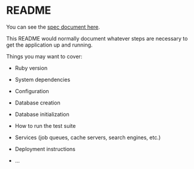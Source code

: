 # README

You can see the [spec document here](https://docs.google.com/document/d/1Z_FjmNq5DSNcTFV_DuCNuHTBDhsmr6lJGt8pEiuBsSo/).

This README would normally document whatever steps are necessary to get the
application up and running.

Things you may want to cover:

* Ruby version

* System dependencies

* Configuration

* Database creation

* Database initialization

* How to run the test suite

* Services (job queues, cache servers, search engines, etc.)

* Deployment instructions

* ...
